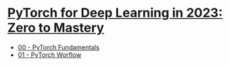 # [PyTorch for Deep Learning in 2023: Zero to Mastery](https://www.learnpytorch.io/)

* [00 - PyTorch Fundamentals](https://github.com/redrum88/pytorch/blob/main/00_pytorch_fundementals.ipynb)
* [01 - PyTorch Worflow](https://github.com/redrum88/pytorch/blob/main/01_pytorch_workflow.ipynb)
